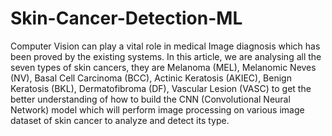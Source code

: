 # Skin-Cancer-Detection-ML
Computer Vision can play a vital role in medical Image diagnosis which has been proved by the existing systems. In this article, we are analysing all the seven types of skin cancers, they are Melanoma (MEL), Melanomic Neves (NV), Basal Cell Carcinoma (BCC), Actinic Keratosis (AKIEC), Benign Keratosis (BKL), Dermatofibroma (DF), Vascular Lesion (VASC) to get the better understanding of how to build the CNN (Convolutional Neural Network) model which will perform image processing on various image dataset of skin cancer to analyze and detect its type.

